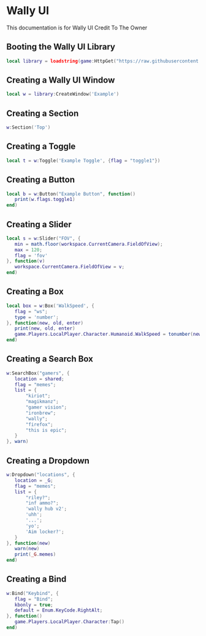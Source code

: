 # Wally UI
This documentation is for Wally UI Credit To The Owner

## Booting the Wally UI Library
```lua
local library = loadstring(game:HttpGet("https://raw.githubusercontent.com/bloodball/-back-ups-for-libs/main/wally2", true))()
```




## Creating a Wally UI Window
```lua
local w = library:CreateWindow('Example')
```

## Creating a Section
```lua
w:Section('Top')
```

## Creating a Toggle
```lua
local t = w:Toggle('Example Toggle', {flag = "toggle1"})
```

## Creating a Button
```lua
local b = w:Button("Example Button", function()
   print(w.flags.toggle1)
end)
```

## Creating a Slider
```lua
local s = w:Slider("FOV", {
   min = math.floor(workspace.CurrentCamera.FieldOfView);
   max = 120;
   flag = 'fov'
}, function(v)
   workspace.CurrentCamera.FieldOfView = v;
end)
```

## Creating a Box
```lua
local box = w:Box('WalkSpeed', {
   flag = "ws";
   type = 'number';
}, function(new, old, enter)
   print(new, old, enter)
   game.Players.LocalPlayer.Character.Humanoid.WalkSpeed = tonumber(new)
end)
```

## Creating a Search Box
```lua
w:SearchBox("gamers", {
   location = shared;
   flag = "memes";
   list = {
       "kiriot";
       "magikmanz";
       "gamer vision";
       "ironbrew";
       "wally";
       "firefox";
       "this is epic";
   }
}, warn)
```

## Creating a Dropdown
```lua
w:Dropdown("locations", {
   location = _G;
   flag = "memes";
   list = {
       "riley?";
       "inf ammo?";
       'wally hub v2';
       'uhh';
       '...';
       'yo';
       'Aim locker?';
   }
}, function(new)
   warn(new)
   print(_G.memes)
end)
```

## Creating a Bind
```lua
w:Bind("Keybind", {
   flag = "Bind";
   kbonly = true;
   default = Enum.KeyCode.RightAlt;
}, function()
   game.Players.LocalPlayer.Character:Tap()
end)
```
